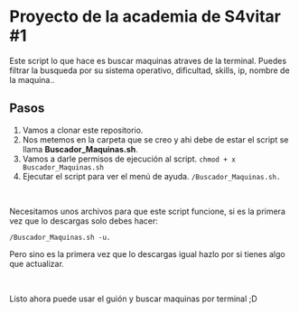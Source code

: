 # Proyecto de la academia de S4vitar #1

Este script lo que hace es buscar maquinas atraves de la terminal. Puedes filtrar la busqueda por su sistema operativo, dificultad, skills, ip, nombre de la maquina..

## Pasos

1. Vamos a clonar este repositorio.
2. Nos metemos en la carpeta que se creo y ahi debe de estar el script se llama **Buscador_Maquinas.sh**.
3. Vamos a darle permisos de ejecución al script. `chmod + x Buscador_Maquinas.sh`
4. Ejecutar el script para ver el menú de ayuda. `/Buscador_Maquinas.sh.`

<br>

 Necesitamos unos archivos para que este script funcione, si es la primera vez que lo descargas solo debes hacer:

`/Buscador_Maquinas.sh -u.`

Pero sino es la primera vez que lo descargas igual hazlo por si tienes algo que actualizar.

<br>

Listo ahora puede usar el guión y buscar maquinas por terminal ;D
